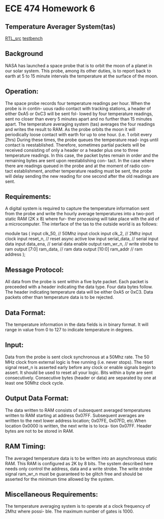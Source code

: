 # ECE 474 Homework 6
## Temperature Averager System(tas)

[RTL_src](../rtl_src/fifo.sv)
[testbench](../rtl_src/tb.sv)


## Background

NASA has launched a space probe that is to orbit the moon of a planet in our solar system.
This probe, among its other duties, is to report back to earth at 5 to 15 minute intervals the
temperature at the surface of the moon.


## Operation:

The space probe records four temperature readings per hour. When the probe is in contin-
uous radio contact with tracking stations, a header of either 0xA5 or 0xC3 will be sent fol-
lowed by four temperature readings, sent no closer than every 5 minutes apart and no
further than 15 minutes apart. The temperature averaging system (tas) averages the four
readings and writes the result to RAM.
As the probe orbits the moon it will periodically loose contact with earth for up to one
hour. (i.e. 1 orbit every 2hrs) During these times, the probe queues the temperature read-
ings until contact is reestablished. Therefore, sometimes partial packets will be received
consisting of only a header or a header plus one to three temperature readings. In this case,
the packet bytes remain in order and the remaining bytes are sent upon reestablishing con-
tact.
In the case where there are readings queued in the probe and at the moment of radio con-
tact establishment, another temperature reading must be sent, the probe will delay sending
the new reading for one second after the old readings are sent.

## Requirements:

A digital system is required to capture the temperature information sent from the probe
and write the hourly average temperatures into a two-port static RAM (2K x 8) where fur-
ther processing will take place with the aid of a microcomputer.
The interface of the tas to the outside world is as follows:

module tas (
       input  clk_50,               // 50Mhz input clock
       input  clk_2,                // 2Mhz input clock
       input  reset_n,              // reset async active low
       input  serial_data,          // serial input data
       input  data_ena,             // serial data enable
       output ram_wr_n,             // write strobe to ram
       output [7:0] ram_data,       // ram data
       output [10:0] ram_addr       // ram address
       );


## Message Protocol:

All data from the probe is sent within a five byte packet. Each packet is preceeded with a
header indicating the data type. Four data bytes follow. The header indicating temperature
data will be either 0xA5 or 0xC3. Data packets other than temperature data is to be
rejected.

## Data Format:

The temperature information in the data fields is in binary format. It will range in value
from 0 to 127 to indicate temperature in degrees.

## Input:

Data from the probe is sent clock synchronous at a 50Mhz rate. The 50 MHz clock from
external logic is free running (i.e. never stops).
The reset signal reset_n is asserted early before any clock or enable signals begin to assert.
It should be used to reset all your logic.
Bits within a byte are sent consecutively. Consecutive bytes (header or data) are separated
by one at least one 50Mhz clock cycle.

## Output Data Format:

The data written to RAM consists of subsequent averaged temperatures written to RAM
starting at address 0x07FF. Subsequent averages are written to the next lower address
location; 0x07FE, 0x07FD, etc.When location 0x0000 is written, the next write is to loca-
tion 0x07FF.
Header bytes are not to be stored in RAM.

## RAM Timing:

The averaged temperature data is to be written into an asynchronous static RAM. This
RAM is configured as 2K by 8 bits. The system described here needs only control the
address, data and a write strobe. The write strobe signal ram_wr_n must be guaranteed to
be glitch free and should be asserted for the minimum time allowed by the system.

## Miscellaneous Requirements:

The temperature averaging system is to operate at a clock frequency of 2Mhz where possi-
ble.
The maximum number of gates is 1000.
